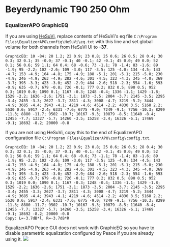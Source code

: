 # Beyerdynamic T90 250 Ohm
### EqualizerAPO GraphicEQ
If you are using [HeSuVi](https://sourceforge.net/projects/hesuvi/), replace contents of HeSuVi's eq file `C:\Program Files\EqualizerAPO\config\HeSuVi\eq.txt` with this line and set global volume for both channels from HeSuVi UI to **-37**.
```
GraphicEQ: 10 -84; 20 1.2; 22 0.9; 23 0.8; 25 0.6; 26 0.5; 28 0.4; 30 0.3; 32 0.1; 35 -0.0; 37 -0.1; 40 -0.1; 42 -0.1; 45 0.0; 49 0.0; 52 0.1; 56 0.6; 59 1.1; 64 0.4; 68 -0.6; 73 -1.1; 78 -1.4; 83 -1.6; 89 -1.9; 95 -2.2; 102 -2.6; 109 -3.0; 117 -3.5; 125 -4.0; 134 -4.5; 143 -4.7; 153 -4.9; 164 -4.8; 175 -4.9; 188 -5.1; 201 -5.1; 215 -5.0; 230 -4.9; 246 -4.9; 263 -4.9; 282 -4.6; 301 -4.5; 323 -4.3; 345 -4.0; 369 -3.7; 395 -3.3; 423 -3.0; 452 -2.9; 484 -2.6; 518 -2.3; 554 -1.6; 593 -0.9; 635 -0.7; 679 -0.8; 726 -0.1; 777 0.2; 832 0.5; 890 0.5; 952 0.3; 1019 0.0; 1090 0.1; 1167 -0.3; 1248 -0.4; 1336 -1.1; 1429 -1.8; 1529 -2.2; 1636 -2.6; 1751 -3.1; 1873 -3.5; 2004 -3.7; 2145 -3.5; 2295 -3.4; 2455 -3.3; 2627 -3.7; 2811 -4.3; 3008 -4.7; 3219 -5.2; 3444 -4.9; 3685 -4.4; 3943 -4.1; 4219 -4.6; 4514 -2.2; 4830 3.5; 5168 2.2; 5530 0.6; 5917 -2.4; 6331 -7.6; 6775 -9.0; 7249 -9.1; 7756 -10.3; 8299 -11.3; 8880 -11.7; 9502 -10.7; 10167 -9.3; 10879 -8.5; 11640 -8.4; 12455 -7.7; 13327 -5.7; 14260 -3.5; 15258 -3.4; 16326 -6.1; 17469 -9.1; 18692 -8.2; 20000 -0.8
```
If you are not using HeSuVi, copy this to the end of EqualizerAPO configuration file `C:\Program Files\EqualizerAPO\config\config.txt`.
```
GraphicEQ: 10 -84; 20 1.2; 22 0.9; 23 0.8; 25 0.6; 26 0.5; 28 0.4; 30 0.3; 32 0.1; 35 -0.0; 37 -0.1; 40 -0.1; 42 -0.1; 45 0.0; 49 0.0; 52 0.1; 56 0.6; 59 1.1; 64 0.4; 68 -0.6; 73 -1.1; 78 -1.4; 83 -1.6; 89 -1.9; 95 -2.2; 102 -2.6; 109 -3.0; 117 -3.5; 125 -4.0; 134 -4.5; 143 -4.7; 153 -4.9; 164 -4.8; 175 -4.9; 188 -5.1; 201 -5.1; 215 -5.0; 230 -4.9; 246 -4.9; 263 -4.9; 282 -4.6; 301 -4.5; 323 -4.3; 345 -4.0; 369 -3.7; 395 -3.3; 423 -3.0; 452 -2.9; 484 -2.6; 518 -2.3; 554 -1.6; 593 -0.9; 635 -0.7; 679 -0.8; 726 -0.1; 777 0.2; 832 0.5; 890 0.5; 952 0.3; 1019 0.0; 1090 0.1; 1167 -0.3; 1248 -0.4; 1336 -1.1; 1429 -1.8; 1529 -2.2; 1636 -2.6; 1751 -3.1; 1873 -3.5; 2004 -3.7; 2145 -3.5; 2295 -3.4; 2455 -3.3; 2627 -3.7; 2811 -4.3; 3008 -4.7; 3219 -5.2; 3444 -4.9; 3685 -4.4; 3943 -4.1; 4219 -4.6; 4514 -2.2; 4830 3.5; 5168 2.2; 5530 0.6; 5917 -2.4; 6331 -7.6; 6775 -9.0; 7249 -9.1; 7756 -10.3; 8299 -11.3; 8880 -11.7; 9502 -10.7; 10167 -9.3; 10879 -8.5; 11640 -8.4; 12455 -7.7; 13327 -5.7; 14260 -3.5; 15258 -3.4; 16326 -6.1; 17469 -9.1; 18692 -8.2; 20000 -0.8
Copy: L=-3.7dB*l, R=-3.7dB*R
```
EqualizerAPO Peace GUI does not work with GraphicEQ so you have to disable parametric equalization configured by Peace if you are already using it.
![](https://raw.githubusercontent.com/jaakkopasanen/AutoEq/master/results/SBAF-Serious/headphoncecom/onear/Beyerdynamic%20T90%20250%20Ohm/Beyerdynamic%20T90%20250%20Ohm.png)
